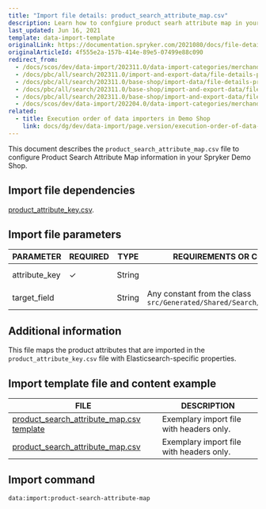 ```yaml
---
title: "Import file details: product_search_attribute_map.csv"
description: Learn how to confgiure product searh attribute map in your Spryker shop using the product search attribute map csv file.
last_updated: Jun 16, 2021
template: data-import-template
originalLink: https://documentation.spryker.com/2021080/docs/file-details-product-search-attribute-mapcsv
originalArticleId: 4f555e2a-157b-414e-89e5-07499e88c090
redirect_from:
  - /docs/scos/dev/data-import/202311.0/data-import-categories/merchandising-setup/product-merchandising/file-details-product-search-attribute-map.csv.html
  - /docs/pbc/all/search/202311.0/import-and-export-data/file-details-product-search-attribute-map.csv.html
  - /docs/pbc/all/search/202311.0/base-shop/import-data/file-details-product-search-attribute-map.csv.html
  - /docs/pbc/all/search/202311.0/base-shop/import-and-export-data/file-details-product-search-attribute-map.csv.html
  - /docs/pbc/all/search/202311.0/base-shop/import-and-export-data/file-details-product-search-attribute-map.csv.html
  - /docs/scos/dev/data-import/202204.0/data-import-categories/merchandising-setup/product-merchandising/file-details-product-search-attribute-map.csv.html
related:
  - title: Execution order of data importers in Demo Shop
    link: docs/dg/dev/data-import/page.version/execution-order-of-data-importers.html
---
```


This document describes the `product_search_attribute_map.csv` file to configure Product Search Attribute Map information in your Spryker Demo Shop.

## Import file dependencies

[product_attribute_key.csv](/docs/pbc/all/product-information-management/latest/base-shop/import-and-export-data/products-data-import/import-file-details-product-attribute-key.csv.html).

## Import file parameters

| PARAMETER | REQUIRED | TYPE | REQUIREMENTS OR COMMENTS | DESCRIPTION |
| --- | --- | --- | --- | --- |
| attribute_key | &check; | String |  | Identifier of an attribute. |
| target_field |  | String | Any constant from the class `src/Generated/Shared/Search/PageIndexMap.php` | Elasticsearch property. |


## Additional information

This file maps the product attributes that are imported in the `product_attribute_key.csv` file with Elasticsearch-specific properties.

## Import template file and content example

| FILE | DESCRIPTION |
| --- | --- |
| [product_search_attribute_map.csv template](https://spryker.s3.eu-central-1.amazonaws.com/docs/Developer+Guide/Back-End/Data+Manipulation/Data+Ingestion/Data+Import/Data+Import+Categories/Merchandising+Setup/Product+Merchandising/Template+product_search_attribute_map.csv) | Exemplary import file with headers only. |
| [product_search_attribute_map.csv](https://spryker.s3.eu-central-1.amazonaws.com/docs/Developer+Guide/Back-End/Data+Manipulation/Data+Ingestion/Data+Import/Data+Import+Categories/Merchandising+Setup/Product+Merchandising/product_search_attribute_map.csv) | Exemplary import file with headers only. |


## Import command

```bash
data:import:product-search-attribute-map
```

